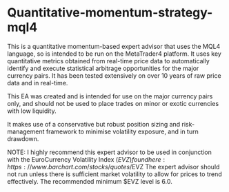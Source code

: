 # Quantitative-momentum-strategy-mql4
This is a quantitative momentum-based expert advisor that uses the MQL4 language, so is intended to be run on the MetaTrader4 platform. It uses key quantitative metrics obtained from real-time price data to automatically identify and execute statistical arbitrage opportunities for the major currency pairs. It has been tested extensively on over 10 years of raw price data and in real-time.

This EA was created and is intended for use on the major currency pairs only, and should not be used to place trades on minor or exotic currencies with low liquidity.

It makes use of a conservative but robust position sizing and risk-management framework to minimise volatility exposure, and in turn drawdown.

NOTE: I highly recommend this expert advisor to be used in conjunction with the EuroCurrency Volatility Index ($EVZ) found here: https://www.barchart.com/stocks/quotes/$EVZ 
The expert advisor should not run unless there is sufficient market volatility to allow for prices to trend effectively. The recommended minimum $EVZ level is 6.0.
